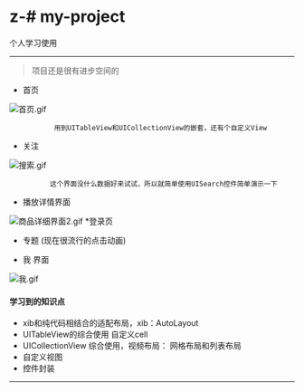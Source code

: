 # z-# my-project
个人学习使用
***
> 项目还是很有进步空间的


* 首页

![首页.gif](http://upload-images.jianshu.io/upload_images/651869-ff9cd7d59df78af2.gif?imageMogr2/auto-orient/strip)

               用到UITableView和UICollectionView的嵌套，还有个自定义View

* 关注

![搜索.gif](http://upload-images.jianshu.io/upload_images/651869-209aa6f57cd17bb5.gif?imageMogr2/auto-orient/strip)

              这个界面没什么数据好来试试，所以就简单使用UISearch控件简单演示一下



* 播放详情界面


![商品详细界面2.gif](http://upload-images.jianshu.io/upload_images/651869-7105ba22eb6c21e3.gif?imageMogr2/auto-orient/strip)
*登录页


* 专题 (现在很流行的点击动画)


* 我 界面

![我.gif](http://upload-images.jianshu.io/upload_images/651869-83fcc777f521943e.gif?imageMogr2/auto-orient/strip)
#### 学习到的知识点
*    xib和纯代码相结合的适配布局，xib：AutoLayout 
* UITableView的综合使用 自定义cell
* UICollectionView 综合使用，视频布局： 网格布局和列表布局
* 自定义视图
* 控件封装
***
